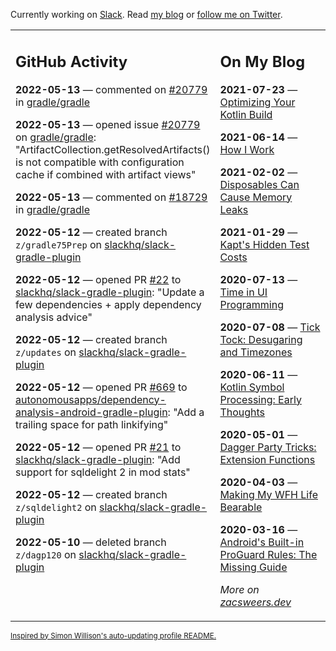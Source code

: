 Currently working on [Slack](https://slack.com/). Read [my blog](https://zacsweers.dev/) or [follow me on Twitter](https://twitter.com/ZacSweers).

<table><tr><td valign="top" width="60%">

## GitHub Activity
<!-- githubActivity starts -->
**2022-05-13** — commented on [#20779](https://github.com/gradle/gradle/issues/20779#issuecomment-1126353460) in [gradle/gradle](https://github.com/gradle/gradle)

**2022-05-13** — opened issue [#20779](https://github.com/gradle/gradle/issues/20779) on [gradle/gradle](https://github.com/gradle/gradle): "ArtifactCollection.getResolvedArtifacts() is not compatible with configuration cache if combined with artifact views"

**2022-05-13** — commented on [#18729](https://github.com/gradle/gradle/pull/18729#issuecomment-1126271107) in [gradle/gradle](https://github.com/gradle/gradle)

**2022-05-12** — created branch `z/gradle75Prep` on [slackhq/slack-gradle-plugin](https://github.com/slackhq/slack-gradle-plugin)

**2022-05-12** — opened PR [#22](https://github.com/slackhq/slack-gradle-plugin/pull/22) to [slackhq/slack-gradle-plugin](https://github.com/slackhq/slack-gradle-plugin): "Update a few dependencies + apply dependency analysis advice"

**2022-05-12** — created branch `z/updates` on [slackhq/slack-gradle-plugin](https://github.com/slackhq/slack-gradle-plugin)

**2022-05-12** — opened PR [#669](https://github.com/autonomousapps/dependency-analysis-android-gradle-plugin/pull/669) to [autonomousapps/dependency-analysis-android-gradle-plugin](https://github.com/autonomousapps/dependency-analysis-android-gradle-plugin): "Add a trailing space for path linkifying"

**2022-05-12** — opened PR [#21](https://github.com/slackhq/slack-gradle-plugin/pull/21) to [slackhq/slack-gradle-plugin](https://github.com/slackhq/slack-gradle-plugin): "Add support for sqldelight 2 in mod stats"

**2022-05-12** — created branch `z/sqldelight2` on [slackhq/slack-gradle-plugin](https://github.com/slackhq/slack-gradle-plugin)

**2022-05-10** — deleted branch `z/dagp120` on [slackhq/slack-gradle-plugin](https://github.com/slackhq/slack-gradle-plugin)
<!-- githubActivity ends -->
</td><td valign="top" width="40%">

## On My Blog
<!-- blog starts -->
**2021-07-23** — [Optimizing Your Kotlin Build](https://www.zacsweers.dev/optimizing-your-kotlin-build/)

**2021-06-14** — [How I Work](https://www.zacsweers.dev/how-i-work/)

**2021-02-02** — [Disposables Can Cause Memory Leaks](https://www.zacsweers.dev/disposables-can-cause-memory-leaks/)

**2021-01-29** — [Kapt's Hidden Test Costs](https://www.zacsweers.dev/kapts-hidden-test-costs/)

**2020-07-13** — [Time in UI Programming](https://www.zacsweers.dev/time-in-ui/)

**2020-07-08** — [Tick Tock: Desugaring and Timezones](https://www.zacsweers.dev/ticktock-desugaring-timezones/)

**2020-06-11** — [Kotlin Symbol Processing: Early Thoughts](https://www.zacsweers.dev/kotlin-symbol-processor-early-thoughts/)

**2020-05-01** — [Dagger Party Tricks: Extension Functions](https://www.zacsweers.dev/dagger-party-tricks-extension-functions/)

**2020-04-03** — [Making My WFH Life Bearable](https://www.zacsweers.dev/making-wfh-life-bearable/)

**2020-03-16** — [Android's Built-in ProGuard Rules: The Missing Guide](https://www.zacsweers.dev/android-proguard-rules/)
<!-- blog ends -->
_More on [zacsweers.dev](https://zacsweers.dev/)_
</td></tr></table>

<sub><a href="https://simonwillison.net/2020/Jul/10/self-updating-profile-readme/">Inspired by Simon Willison's auto-updating profile README.</a></sub>